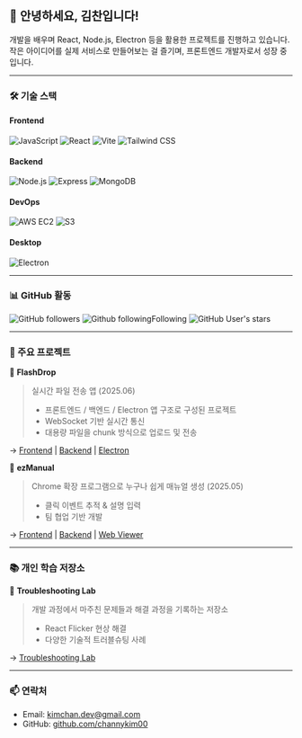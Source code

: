 ## 👋 안녕하세요, 김찬입니다!
개발을 배우며 React, Node.js, Electron 등을 활용한 프로젝트를 진행하고 있습니다.
작은 아이디어를 실제 서비스로 만들어보는 걸 즐기며, 프론트엔드 개발자로서 성장 중입니다.

---

### 🛠️ 기술 스택
#### Frontend  
![JavaScript](https://img.shields.io/badge/javascript-%23323330.svg?style=for-the-badge&logo=javascript&logoColor=%23F7DF1E)
![React](https://img.shields.io/badge/React-61DAFB?style=for-the-badge&logo=react&logoColor=black)
![Vite](https://img.shields.io/badge/Vite-646CFF?style=for-the-badge&logo=vite&logoColor=white)
![Tailwind CSS](https://img.shields.io/badge/TailwindCSS-06B6D4?style=for-the-badge&logo=tailwindcss&logoColor=white)
#### Backend  
![Node.js](https://img.shields.io/badge/Node.js-339933?style=for-the-badge&logo=nodedotjs&logoColor=white)
![Express](https://img.shields.io/badge/Express-000000?style=for-the-badge&logo=express&logoColor=white)
![MongoDB](https://img.shields.io/badge/MongoDB-47A248?style=for-the-badge&logo=mongodb&logoColor=white)
#### DevOps  
![AWS EC2](https://img.shields.io/badge/AWS_EC2-FF9900?style=for-the-badge&logo=amazonaws&logoColor=white)
![S3](https://img.shields.io/badge/S3-569A31?style=for-the-badge&logo=amazonaws&logoColor=white)
#### Desktop  
![Electron](https://img.shields.io/badge/Electron-47848F?style=for-the-badge&logo=electron&logoColor=white)

---

### 📊 GitHub 활동
![GitHub followers](https://img.shields.io/github/followers/channykim00?style=social)
![Github followingFollowing](https://img.shields.io/badge/Following-32-green?style=social)
![GitHub User's stars](https://img.shields.io/github/stars/channykim00?style=social)

---

### 🧩 주요 프로젝트
🔹 **FlashDrop**  
> 실시간 파일 전송 앱 (2025.06)  
> - 프론트엔드 / 백엔드 / Electron 앱 구조로 구성된 프로젝트  
> - WebSocket 기반 실시간 통신  
> - 대용량 파일을 chunk 방식으로 업로드 및 전송

→ [Frontend](https://github.com/channykim00/flashdrop-frontend) | [Backend](https://github.com/channykim00/flashdrop-backend) | [Electron](https://github.com/channykim00/flashdrop-electron)

🔹 **ezManual**  
> Chrome 확장 프로그램으로 누구나 쉽게 매뉴얼 생성 (2025.05)  
> - 클릭 이벤트 추적 & 설명 입력  
> - 팀 협업 기반 개발  

→ [Frontend](https://github.com/ezMaunal/frontend) | [Backend](https://github.com/ezMaunal/backend) | [Web Viewer](https://github.com/ezMaunal/web-viewer)

---

### 📚 개인 학습 저장소
🔸 **Troubleshooting Lab**  
> 개발 과정에서 마주친 문제들과 해결 과정을 기록하는 저장소  
> - React Flicker 현상 해결  
> - 다양한 기술적 트러블슈팅 사례

→ [Troubleshooting Lab](https://github.com/channykim00/troubleshooting-lab)

---

### 📫 연락처
- Email: kimchan.dev@gmail.com  
- GitHub: [github.com/channykim00](https://github.com/channykim00)
